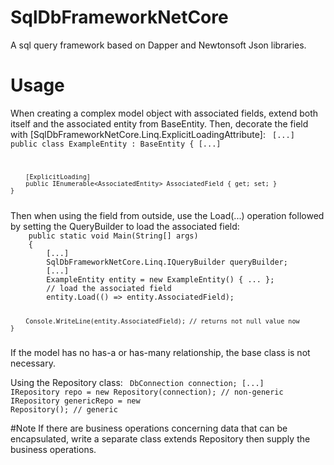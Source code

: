 # SqlDbFrameworkNetCore
A sql query framework based on Dapper and Newtonsoft Json libraries.

# Usage
When creating a complex model object with associated fields, extend both itself and the associated entity from BaseEntity.
Then, decorate the field with [SqlDbFrameworkNetCore.Linq.ExplicitLoadingAttribute]:
<code>
	[...]
	public class ExampleEntity : BaseEntity {
		[...]

		[ExplicitLoading]
		public IEnumerable<AssociatedEntity> AssociatedField { get; set; }
	}
</code>
Then when using the field from outside, use the Load(...) operation followed by setting the QueryBuilder to load the associated field:
<code>
	public static void Main(String[] args)
	{
		[...]
		SqlDbFrameworkNetCore.Linq.IQueryBuilder queryBuilder;
		[...]
		ExampleEntity entity = new ExampleEntity() { ... };
		// load the associated field
		entity.Load(() => entity.AssociatedField);

		Console.WriteLine(entity.AssociatedField); // returns not null value now
	}
</code>
If the model has no has-a or has-many relationship, the base class is not necessary.

Using the Repository class:
<code>
	DbConnection connection; 
	[...]
	IRepository repo = new Repository(connection); // non-generic
	IRepository<ExampleEntity> genericRepo = new Repository<ExampleEntity>(); // generic
</code>

#Note
If there are business operations concerning data that can be encapsulated, write a separate class extends Repository<T> then supply the business operations.